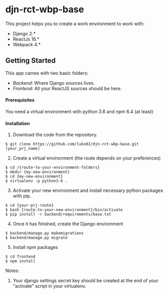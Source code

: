 # djn-rct-wbp-base
This project helps you to create a work environment to work with:
* Django 2.* 
* ReactJs 16.* 
* Webpack 4.* 

## Getting Started
This app cames with two basic folders:
* *Backend*: Where Django sources lives.
* *Frontend*: All your ReactJS sources should be here.
#### Prerequisites
You need a virtual environment with python 3.6 and npm 6.4 (at least)
#### Installation
1. Download the code from the repository.
```
$ git clone https://github.com/luko82/djn-rct-wbp-base.git [your_prj_name]
```
2. Create a virtual environment (the route depends on your preferences)
```
$ cd /{route-to-your-environment-folders}
$ mkdir {my-new-environment}
$ cd {my-new-environment}
$ virtualenv -p python3.6 .
```
3. Activate your new environment and install necessary python packages with pip.
```
$ cd {your-prj-route}
$ bash {route-to-your-new-environment}/bin/activate
$ pip install -r backend/requirements/base.txt
```
4. Once it has finished, create the Django environment
```
$ backend/manage.py makemigrations
$ backend/manage.py migrate
```
5. Install npm packages
```
$ cd frontend
$ npm install
```

Notes:
1. Your django settings secret key should be created at the end of your "activate" script in your virtualenv. 

